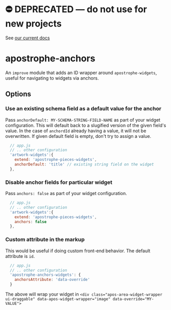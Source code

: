 # ⛔️ **DEPRECATED** — do not use for new projects

See [our current docs](https://docs.apostrophecms.org/)

# apostrophe-anchors

An `improve` module that adds an ID wrapper around `apostrophe-widgets`, useful for navigating to widgets via anchors.

## Options

### Use an existing schema field as a default value for the anchor
Pass `anchorDefault: MY-SCHEMA-STRING-FIELD-NAME` as part of your widget configuration. This will default back to a slugified version of the given field's value. In the case of `anchordId` already having a value, it will not be overwritten. If given default field is empty, don't try to assign a value.
```javascript
  // app.js
  // .. other configuration
  'artwork-widgets':{
    extend: 'apostrophe-pieces-widgets',
    anchorDefault: 'title' // existing string field on the widget
  },
```

### Disable anchor fields for particular widget
Pass `anchors: false` as part of your widget configuration.
```javascript
  // app.js
  // .. other configuration
  'artwork-widgets':{
    extend: 'apostrophe-pieces-widgets',
    anchors: false
  },
```

### Custom attribute in the markup
This would be useful if doing custom front-end behavior. The default attribute is `id`.

```javascript
  // app.js
  // .. other configuration
  'apostrophe-anchors-widgets': {
    anchorsAttribute: 'data-override'
  }
```
The above will wrap your widget in `<div class="apos-area-widget-wrapper ui-draggable" data-apos-widget-wrapper="image" data-override="MY-VALUE">`